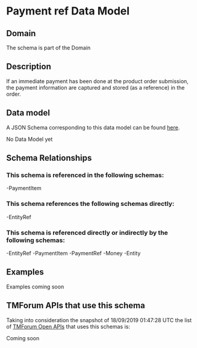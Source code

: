 # Payment ref Data Model

## Domain

The  schema is part of the  Domain

## Description

If an immediate payment has been done at the product order submission, the payment information are captured and stored (as a reference) in the order.

## Data model

A JSON Schema corresponding to this data model can be found
[here](https://github.com/tmforum-rand/schemas/blob/master/Customer/PaymentRef.schema.json).

No Data Model yet

## Schema Relationships

### This schema is referenced in the following schemas:

-PaymentItem

### This schema references the following schemas directly:

-EntityRef

### This schema is referenced directly or indirectly by the following schemas:

-EntityRef
-PaymentItem
-PaymentRef
-Money
-Entity



## Examples

Examples coming soon

## TMForum APIs that use this schema

Taking into consideration the snapshot of 18/09/2019 01:47:28 UTC the list of [TMForum Open APIs](https://www.tmforum.org/open-apis/) that uses this schemas is:

Coming soon